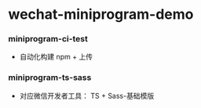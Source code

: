 # wechat-miniprogram-demo

### miniprogram-ci-test
- 自动化构建 npm + 上传

### miniprogram-ts-sass
- 对应微信开发者工具： TS + Sass-基础模版